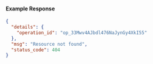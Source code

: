 <!-- Code generated for API Clients. DO NOT EDIT. -->

#### Example Response

```json
{
  "details": {
    "operation_id": "op_33Mwv4AJbdl476NaJynGy4XkI55"
  },
  "msg": "Resource not found",
  "status_code": 404
}
```
